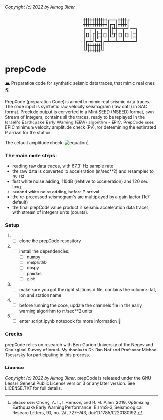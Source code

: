 
*Copyright (c) 2022 by Almog Blaer*

```

                                    ╋╋╋╋╋╋╋╋╋╋╋┏━━━┓╋╋╋╋┏┓
                                    ╋╋╋╋╋╋╋╋╋╋╋┃┏━┓┃╋╋╋╋┃┃
                                    ┏━━┳━┳━━┳━━┫┃╋┗╋━━┳━┛┣━━┓
                                    ┃┏┓┃┏┫┃━┫┏┓┃┃╋┏┫┏┓┃┏┓┃┃━┫
                                    ┃┗┛┃┃┃┃━┫┗┛┃┗━┛┃┗┛┃┗┛┃┃━┫
                                    ┃┏━┻┛┗━━┫┏━┻━━━┻━━┻━━┻━━┛
                                    ┃┃╋╋╋╋╋╋┃┃
                                    ┗┛╋╋╋╋╋╋┗┛

```

# prepCode
🏔️ Preparation code for synthetic seismic data traces, that mimic real ones 🌎

PrepCode (preparation Code) is aimed to mimic real seismic data traces.
The code input is synthetic raw velocity seismogram (raw data) in SAC format.
Preclude output is converted to a Mini-SEED (MSEED) format, own
Stream of Integers, contains all the traces, ready to be replayed in 
the Israeli's Earthquake Early Warning (EEW) algorithm - EPIC.
PrepCode uses EPIC minimum velocity amplitude check (Pv), for determining the estimated P arrival for the station. 

The default amplitude check:
![equation](https://latex.codecogs.com/svg.image?Pv=1e-5.5\&space;cm/sec&space;\quad&space;\mathbf{or}\quad3.16e-8\&space;m/sec^2)[^1].

[^1]:
      please see: Chung, A. I., I. Henson, and R. M. Allen, 2019, Optimizing Earthquake Early Warning Performance: ElarmS-3, Seismological Researc    Letters, 90, no. 2A, 727–743, doi:10.1785/0220180192.

### The main code steps:

- reading raw data traces, with 67.31 Hz sample rate 
- the raw data is converted to acceleration (m/sec**2) and resampled to 40 Hz
- first white noise adding, 110dB (relative to acceleration) and 120 sec long
- second white noise adding, before P arrival
- the re-processed seismogram's are multiplayed by a gain factor (1e7 default)
- the final prepCode value product is seismic acceleration data traces, with stream of
integers units (counts).
   

   
### Setup
1. - [ ] clone the prepCode repository
2. - [ ] install the dependencies:
     - [ ] numpy 
     - [ ] matplotlib
     - [ ] obspy 
     - [ ] pandas
     - [ ] glob
3. - [ ] make sure you got the right stations.d file, contains the columns: lat, lon and station name 
4. - [ ] before running the code, update the channels file in the early warning algorithm to m/sec**2 units
5. - [ ] enter script.ipynb notebook for more information 🎉

### Credits

prepCode relies on research with Ben-Gurion University of the Negev and Geological Survey of Israel. My thanks to Dr. Ran Nof and Professor Michael Tsesarsky for participating in this process.

### License
*Copyright (c) 2022 by Almog Blaer*.
prepCode is released under the GNU Lesser General Public License version 3 or any later version. See LICENSE.TXT for full details.
